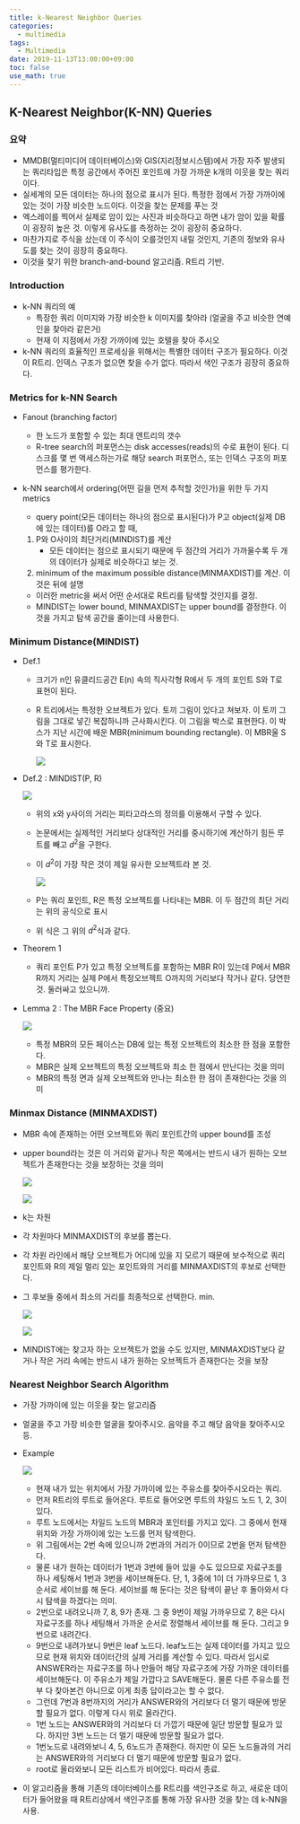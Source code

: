 ```yaml
---
title: k-Nearest Neighbor Queries
categories:
  - multimedia
tags:
  - Multimedia
date: 2019-11-13T13:00:00+09:00
toc: false
use_math: true
---
```


## K-Nearest Neighbor(K-NN) Queries

### 요약

* MMDB(멀티미디어 데이터베이스)와 GIS(지리정보시스템)에서 가장 자주 발생되는 쿼리타입은 특정 공간에서 주어진 포인트에 가장 가까운 k개의 이웃을 찾는 쿼리이다.
* 실세계의 모든 데이터는 하나의 점으로 표시가 된다. 특정한 점에서 가장 가까이에 있는 것이 가장 비슷한 노드이다. 이것을 찾는 문제를 푸는 것
* 엑스레이를 찍어서 실제로 암이 있는 사진과 비슷하다고 하면 내가 암이 있을 확률이 굉장히 높은 것. 이렇게 유사도를 측정하는 것이 굉장히 중요하다. 
* 마찬가지로 주식을 샀는데 이 주식이 오를것인지 내릴 것인지, 기존의 정보와 유사도를 찾는 것이 굉장히 중요하다.
* 이것을 찾기 위한 branch-and-bound 알고리즘. R트리 기반.

### Introduction

* k-NN 쿼리의 예
  * 특장한 쿼리 이미지와 가장 비슷한 k 이미지를 찾아라 (얼굴을 주고 비슷한 연예인을 찾아라 같은거)
  * 현재 이 지점에서 가장 가까이에 있는 호텔을 찾아 주시오
* k-NN 쿼리의 효율적인 프로세싱을 위해서는 특별한 데이터 구조가 필요하다. 이것이 R트리. 인덱스 구조가 없으면 찾을 수가 없다. 따라서 색인 구조가 굉장히 중요하다.

### Metrics for k-NN Search

* Fanout (branching factor)

  * 한 노드가 포함할 수 있는 최대 엔트리의 갯수
  * R-tree search의 퍼포먼스는 disk accesses(reads)의 수로 표현이 된다.  디스크를 몇 번 액세스하는가로 해당 search 퍼포먼스, 또는 인덱스 구조의 퍼포먼스를 평가한다.

* k-NN search에서 ordering(어떤 길을 먼저 추적할 것인가)을 위한 두 가지 metrics

  * query point(모든 데이터는 하나의 점으로 표시된다)가 P고 object(실제 DB에 있는 데이터)를 O라고 할 때, 

  1. P와 O사이의 최단거리(MINDIST)를 계산
     * 모든 데이터는 점으로 표시되기 때문에 두 점간의 거리가 가까울수록 두 개의 데이터가 실제로 비슷하다고 보는 것.
  2. minimum of the maximum possible distance(MINMAXDIST)를 계산. 이것은 뒤에 설명

  * 이러한 metric을 써서 어떤 순서대로 R트리를 탐색할 것인지를 결정.
  * MINDIST는 lower bound, MINMAXDIST는 upper bound를 결정한다. 이것을 가지고 탐색 공간을 줄이는데 사용한다.

### Minimum Distance(MINDIST)

* Def.1

  * 크기가 n인 유클리드공간 E(n) 속의 직사각형 R에서 두 개의 포인트 S와  T로 표현이 된다.

  * R 트리에서는 특정한 오브젝트가 있다. 토끼 그림이 있다고 쳐보자. 이 토끼 그림을 그대로 넣긴 복잡하니까 근사화시킨다. 이 그림을 박스로 표현한다. 이 박스가 지난 시간에 배운 MBR(minimum bounding rectangle). 이 MBR울 S와 T로 표시한다.

    ![](https://i.imgur.com/QkPAdeD.png)

* Def.2 : MINDIST(P, R)

  ![](https://i.imgur.com/f89rMHE.png)

  * 위의 x와 y사이의 거리는 피타고라스의 정의를 이용해서 구할 수 있다.

  * 논문에서는 실제적인 거리보다 상대적인 거리를 중시하기에 계산하기 힘든 루트를 빼고  $d^2$을 구한다.

  * 이 $d^2$이 가장 작은 것이 제일 유사한 오브젝트라 본 것.

    ![](https://i.imgur.com/yILr0Mj.png)

  * P는 쿼리 포인트, R은 특정 오브젝트를 나타내는 MBR. 이 두 점간의 최단 거리는 위의 공식으로 표시
  
  * 위 식은 그 위의 $d^2$식과 같다.
  
* Theorem 1

  * 쿼리 포인트 P가 있고 특정 오브젝트를 포함하는 MBR R이 있는데 P에서 MBR R까지 거리는 실제 P에서 특정오브젝트 O까지의 거리보다 작거나 같다. 당연한 것. 둘러싸고 있으니까.

* Lemma 2 : The MBR Face Property (중요)

  ![](https://i.imgur.com/UCTr4TD.png)

  * 특정 MBR의 모든 페이스는 DB에 있는 특정 오브젝트의 최소한 한 점을 포함한다.
  * MBR은 실제 오브젝트의 특정 오브젝트와 최소 한 점에서 만난다는 것을 의미
  * MBR의 특정 면과 실제 오브젝트와 만나는 최소한 한 점이 존재한다는 것을 의미

### Minmax Distance (MINMAXDIST)

* MBR 속에 존재하는 어떤 오브젝트와 쿼리 포인트간의 upper bound를 조성

* upper bound라는 것은 이 거리와 같거나 작은 쪽에서는 반드시 내가 원하는 오브젝트가 존재한다는 것을 보장하는 것을 의미

  ![](https://i.imgur.com/kiVmn8l.png)

  ![](https://i.imgur.com/v4J1QgP.png)

* k는 차원

* 각 차원마다 MINMAXDIST의 후보를 뽑는다.

* 각 차원 라인에서 해당 오브젝트가 어디에 있을 지 모르기 때문에 보수적으로 쿼리포인트와 R의 제일 멀리 있는 포인트와의 거리를 MINMAXDIST의 후보로 선택한다. 

* 그 후보들 중에서 최소의 거리를 최종적으로 선택한다. min.

  ![](https://i.imgur.com/25nvfm6.png)

  ![](https://i.imgur.com/BSbChHD.png)

* MINDIST에는 찾고자 하는 오브젝트가 없을 수도 있지만, MINMAXDIST보다 같거나 작은 거리 속에는 반드시 내가 원하는 오브젝트가 존재한다는 것을 보장

### Nearest Neighbor Search Algorithm

* 가장 가까이에 있는 이웃을 찾는 알고리즘

* 얼굴을 주고 가장 비슷한 얼굴을 찾아주시오. 음악을 주고 해당 음악을 찾아주시오 등.

* Example
  
  ![](https://i.imgur.com/4Wu8Rdm.png)
  
  * 현재 내가 있는 위치에서 가장 가까이에 있는 주유소를 찾아주시오라는 쿼리.
  * 먼저 R트리의 루트로 들어온다. 루트로 들어오면 루트의 차일드 노드 1, 2, 3이 있다.
  * 루트 노드에서는 차일드 노드의 MBR과 포인터를 가지고 있다. 그 중에서 현재 위치와 가장 가까이에 있는 노드를 먼저 탐색한다.
  * 위 그림에서는 2번 속에 있으니까 2번과의 거리가 0이므로 2번을 먼저 탐색한다.
  * 물론 내가 원하는 데이터가 1번과 3번에 들어 있을 수도 있으므로 자료구조를 하나 세팅해서 1번과 3번을 세이브해둔다. 단, 1, 3중에 1이 더 가까우므로 1, 3 순서로 세이브를 해 둔다. 세이브를 해 둔다는 것은 탐색이 끝난 후 돌아와서 다시 탐색을 하겠다는 의미.
  * 2번으로 내려오니까 7, 8, 9가 존재. 그 중 9번이 제일 가까우므로 7, 8은 다시 자료구조를 하나 세팅해서 가까운 순서로 정렬해서 세이브를 해 둔다. 그리고 9번으로 내려간다.
  * 9번으로 내려가보니 9번은 leaf 노드다. leaf노드는 실제 데이터를 가지고 있으므로  현재 위치와 데이터간의 실제 거리를 계산할 수 있다. 따라서 임시로 ANSWER라는 자료구조를 하나 만들어 해당 자료구조에 가장 가까운 데이터를 세이브해둔다. 이 주유소가 제일 가깝다고 SAVE해둔다. 물론 다른 주유소를 전부 다 찾아본건 아니므로 이게 최종 답이라고는 할 수 없다.
  * 그런데 7번과 8번까지의 거리가 ANSWER와의 거리보다 더 멀기 때문에 방문할 필요가 없다. 이렇게 다시 위로 올라간다.
  * 1번 노드는 ANSWER와의 거리보다 더 가깝기 때문에 일단 방문할 필요가 있다. 하지만 3번 노드는 더 멀기 때문에 방문할 필요가 없다.
  * 1번노드로 내려와보니 4, 5, 6노드가 존재한다. 하지만 이 모든 노드들과의 거리는 ANSWER와의 거리보다 더 멀기 때문에 방문할 필요가 없다.
  * root로 올라와보니 모든 리스트가 비어있다. 따라서 종료.
  
* 이 알고리즘을 통해 기존의 데이터베이스를 R트리를 색인구조로 하고, 새로운 데이터가 들어왔을 때 R트리상에서 색인구조를 통해 가장 유사한 것을 찾는 데 k-NN을 사용.
